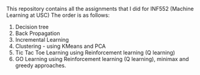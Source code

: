 This repository contains all the assignments that I did for INF552 (Machine Learning at USC)
The order is as follows:
1. Decision tree
2. Back Propagation
3. Incremental Learning
4. Clustering - using KMeans and PCA
5. Tic Tac Toe Learning using Reinforcement learning (Q learning)
6. GO Learning using Reinforcement learning (Q learning), minimax and greedy approaches.
